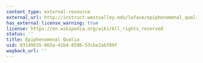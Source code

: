 ```yaml
---
content_type: external-resource
external_url: http://instruct.westvalley.edu/lafave/epiphenomenal_qualia.html
has_external_license_warning: true
license: https://en.wikipedia.org/wiki/All_rights_reserved
status: ''
title: Epiphenomenal Qualia
uid: 93149535-065a-41b4-8596-53cbe2abf89f
wayback_url: ''
---
```


